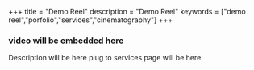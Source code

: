 +++
title = "Demo Reel"
description = "Demo Reel"
keywords = ["demo reel","porfolio","services","cinematography"]
+++
### video will be embedded here

Description will be here
plug to services page will be here
<br>
<br>
<br>
<br>
<br>
<br>
